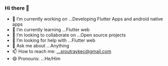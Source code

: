 ### Hi there 👋


- 🔭 I’m currently working on ...Developing Flutter Apps and android native apps
- 🌱 I’m currently learning ...Flutter web
- 👯 I’m looking to collaborate on ...Open source projects
- 🤔 I’m looking for help with ...Flutter web
- 💬 Ask me about ...Anything
- 📫 How to reach me: ...sroutraykec@gmail.com
- 😄 Pronouns: ...He/Him


